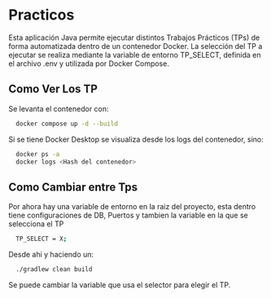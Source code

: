 
# Practicos

Esta aplicación Java permite ejecutar distintos Trabajos Prácticos (TPs) de forma automatizada dentro de un contenedor Docker. La selección del TP a ejecutar se realiza mediante la variable de entorno TP_SELECT, definida en el archivo .env y utilizada por Docker Compose.



## Como Ver Los TP

Se levanta el contenedor con:

```bash
  docker compose up -d --build
```

Si se tiene Docker Desktop se visualiza desde los logs del contenedor, sino:

```bash
  docker ps -a
  docker logs <Hash del contenedor>
```






## Como Cambiar entre Tps

Por ahora hay una variable de entorno en la raiz del proyecto, esta dentro tiene configuraciones de DB, Puertos y tambien la variable en la que se selecciona el TP
```bash
  TP_SELECT = X;
```

Desde ahi y haciendo un:
```bash
  ./gradlew clean build
```
Se puede cambiar la variable que usa el selector para elegir el TP.

